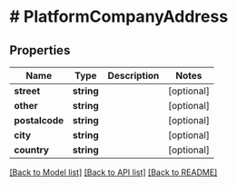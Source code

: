 # # PlatformCompanyAddress

## Properties

Name | Type | Description | Notes
------------ | ------------- | ------------- | -------------
**street** | **string** |  | [optional]
**other** | **string** |  | [optional]
**postalcode** | **string** |  | [optional]
**city** | **string** |  | [optional]
**country** | **string** |  | [optional]

[[Back to Model list]](../../README.md#models) [[Back to API list]](../../README.md#endpoints) [[Back to README]](../../README.md)
